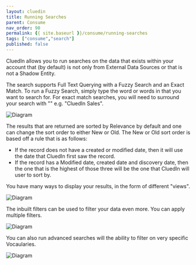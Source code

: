 ```yaml
---
layout: cluedin
title: Running Searches
parent: Consume
nav_order: 90
permalink: {{ site.baseurl }}/consume/running-searches
tags: ["consume","search"]
published: false
---
```


CluedIn allows you to run searches on the data that exists within your account that (by default) is not only from External Data Sources or that is not a Shadow Entity. 

The search supports Full Text Querying with a Fuzzy Search and an Exact Match. To run a Fuzzy Search, simply type the word or words in that you want to search for. For exact match searches, you will need to surround your search with "" e.g. "CluedIn Sales".

![Diagram](../assets/images/consume/results.png)

The results that are returned are sorted by Relevance by default and one can change the sort order to either New or Old. The New or Old sort order is based off a rule that is as follows:

- If the record does not have a created or modified date, then it will use the date that CluedIn first saw the record. 
- If the record has a Modified date, created date and discovery date, then the one that is the highest of those three will be the one that CluedIn will user to sort by. 

You have many ways to display your results, in the form of different "views".

![Diagram](../assets/images/consume/entity-type-views.png)

The inbuilt filters can be used to filter your data even more. You can apply multiple filters. 

![Diagram](../assets/images/consume/additional-filters.png)

You can also run advanced searches will the ability to filter on very specific Vocaularies.

![Diagram](../assets/images/consume/advanced-search-filters.png)